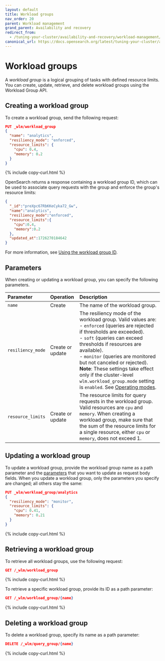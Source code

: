 ```yaml
---
layout: default
title: Workload groups
nav_order: 20
parent: Workload management
grand_parent: Availability and recovery
redirect_from:
  - /tuning-your-cluster/availability-and-recovery/workload-management/workload-groups/
canonical_url: https://docs.opensearch.org/latest/tuning-your-cluster/availability-and-recovery/workload-management/workload-groups/
---
```


# Workload groups

A _workload group_ is a logical grouping of tasks with defined resource limits. You can create, update, retrieve, and delete workload groups using the Workload Group API. 


## Creating a workload group

To create a workload group, send the following request:

```json
PUT _wlm/workload_group
{
  "name": "analytics",
  "resiliency_mode": "enforced",
  "resource_limits": {
    "cpu": 0.4,
    "memory": 0.2
  }
}
```
{% include copy-curl.html %}


OpenSearch returns a response containing a workload group ID, which can be used to associate query requests with the group and enforce the group's resource limits:

```json
{
  "_id":"preXpc67RbKKeCyka72_Gw",
  "name":"analytics",
  "resiliency_mode":"enforced",
  "resource_limits":{
    "cpu":0.4,
    "memory":0.2
  },
  "updated_at":1726270184642
}
```

For more information, see [Using the workload group ID]({{site.url}}{{site.baseurl}}/tuning-your-cluster/availability-and-recovery/workload-management/wlm-feature-overview/#using-the-workload-group-id).

## Parameters

When creating or updating a workload group, you can specify the following parameters.

| Parameter | Operation | Description	 |
| :--- | :--- | :--- |
| `name`  | Create | The name of the workload group. |
| `resiliency_mode`  | Create or update | The resiliency mode of the workload group. Valid values are:<br>- `enforced` (queries are rejected if thresholds are exceeded). <br>- `soft` (queries can exceed thresholds if resources are available). <br>- `monitor` (queries are monitored but not canceled or rejected). <br> **Note**: These settings take effect only if the cluster-level `wlm.workload_group.mode` setting is `enabled`. See [Operating modes]({{site.url}}{{site.baseurl}}/tuning-your-cluster/availability-and-recovery/workload-management/wlm-feature-overview/#operating-modes). |
| `resource_limits` | Create or update | The resource limits for query requests in the workload group. Valid resources are `cpu` and `memory`. When creating a workload group, make sure that the sum of the resource limits for a single resource, either `cpu` or `memory`, does not exceed 1. |

## Updating a workload group

To update a workload group, provide the workload group name as a path parameter and the [parameters](#parameters) that you want to update as request body fields. When you update a workload group, only the parameters you specify are changed; all others stay the same:

```json
PUT _wlm/workload_group/analytics
{
  "resiliency_mode": "monitor",
  "resource_limits": {
    "cpu": 0.41,
    "memory": 0.21
  }
}
```
{% include copy-curl.html %}

## Retrieving a workload group

To retrieve all workload groups, use the following request:

```json
GET /_wlm/workload_group
```
{% include copy-curl.html %}

To retrieve a specific workload group, provide its ID as a path parameter: 

```json
GET /_wlm/workload_group/{name}
```
{% include copy-curl.html %}

 
## Deleting a workload group

To delete a workload group, specify its name as a path parameter:

```json
DELETE /_wlm/query_group/{name}
```
{% include copy-curl.html %}

